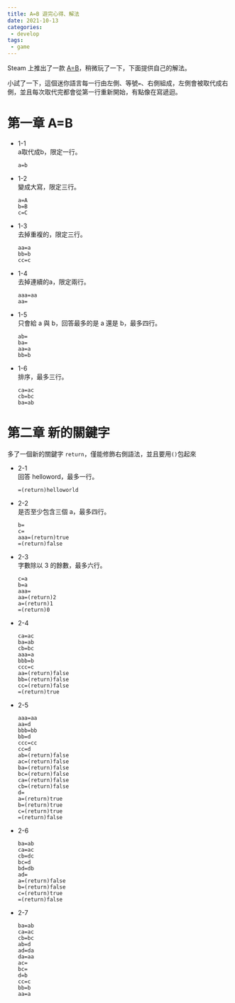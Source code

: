 ```yaml
---
title: A=B 遊完心得、解法
date: 2021-10-13
categories:
 - develop
tags:
 - game
---
```


Steam 上推出了一款 [A=B](https://store.steampowered.com/app/1720850/AB/)，稍微玩了一下，下面提供自己的解法。

小試了一下，這個迷你語言每一行由左側、等號`=`、右側組成，左側會被取代成右側，並且每次取代完都會從第一行重新開始，有點像在寫遞迴。

# 第一章 A=B
- 1-1  
    a取代成b，限定一行。
    ```
    a=b
    ```
- 1-2  
    變成大寫，限定三行。
    ```
    a=A
    b=B
    c=C
    ```
- 1-3  
    去掉重複的，限定三行。
    ```
    aa=a
    bb=b
    cc=c
    ```
- 1-4  
    去掉連續的a，限定兩行。
    ```
    aaa=aa
    aa=
    ```
- 1-5  
    只會給 a 與 b，回答最多的是 a 還是 b，最多四行。
    ```
    ab=
    ba=
    aa=a
    bb=b
    ```
- 1-6  
    排序，最多三行。
    ```
    ca=ac
    cb=bc
    ba=ab
    ```
# 第二章 新的關鍵字
多了一個新的關鍵字 `return`，僅能修飾右側語法，並且要用`()`包起來
- 2-1  
    回答 helloword，最多一行。
    ```
    =(return)helloworld
    ```
- 2-2  
    是否至少包含三個 a，最多四行。
    ```
    b=
    c=
    aaa=(return)true
    =(return)false
    ```
- 2-3  
    字數除以 3 的餘數，最多六行。
    ```
    c=a
    b=a
    aaa=
    aa=(return)2
    a=(return)1
    =(return)0
    ```
- 2-4  
    ```
    ca=ac
    ba=ab
    cb=bc
    aaa=a
    bbb=b
    ccc=c
    aa=(return)false
    bb=(return)false
    cc=(return)false
    =(return)true
    ```
- 2-5  
    ```
    aaa=aa
    aa=d
    bbb=bb
    bb=d
    ccc=cc
    cc=d
    ab=(return)false
    ac=(return)false
    ba=(return)false
    bc=(return)false
    ca=(return)false
    cb=(return)false
    d=
    a=(return)true
    b=(return)true
    c=(return)true
    =(return)false
    ```
- 2-6  
    ```
    ba=ab
    ca=ac
    cb=dc
    bc=d
    bd=db
    ad=
    a=(return)false
    b=(return)false
    c=(return)true
    =(return)false
    ```
- 2-7  
    ```
    ba=ab
    ca=ac
    cb=bc
    ab=d
    ad=da
    da=aa
    ac=
    bc=
    d=b
    cc=c
    bb=b
    aa=a
    ```
